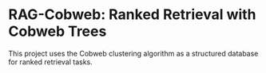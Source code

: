 # RAG-Cobweb: Ranked Retrieval with Cobweb Trees

This project uses the Cobweb clustering algorithm as a structured database for ranked retrieval tasks.

